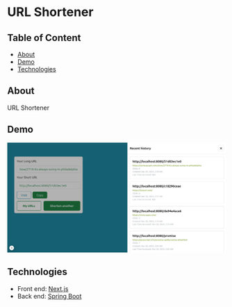 # URL Shortener

## Table of Content

- [About](#about)
- [Demo](#demo)
- [Technologies](#technologies)

## About

URL Shortener

## Demo

![demo](./client/demo/demo1.png)

## Technologies

- Front end: [Next.js](https://nextjs.org/)
- Back end: [Spring Boot](https://spring.io/projects/spring-boot/)
